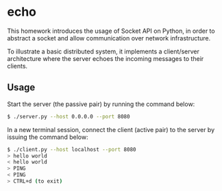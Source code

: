 # echo

This homework introduces the usage of Socket API on Python, in order to abstract a socket and allow communication over network infrastructure.

To illustrate a basic distributed system, it implements a client/server architecture where the server echoes the incoming messages to their clients.

## Usage

Start the server (the passive pair) by running the command below:

```bash
$ ./server.py --host 0.0.0.0 --port 8080
```

In a new terminal session, connect the client (active pair) to the server by issuing the command below:

```bash
$ ./client.py --host localhost --port 8080
> hello world
< hello world
> PING
< PING
> CTRL+d (to exit)
```